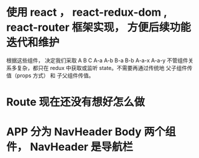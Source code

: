 # 使用 react ， react-redux-dom , react-router 框架实现， 方便后续功能迭代和维护
根据这些组件， 决定我们采取 A B C A-a A-b B-a B-b A-a-x A-a-y 不管组件关系多复杂，都只在 redux 
中获取或监听 state。不需要再通过传统地 父子组件传值（props 方式） 和 子父组件传值。

# Route 现在还没有想好怎么做

# APP 分为 NavHeader Body 两个组件， NavHeader 是导航栏

